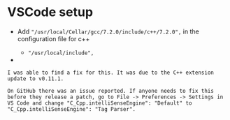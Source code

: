# VSCode setup

* Add `"/usr/local/Cellar/gcc/7.2.0/include/c++/7.2.0",` in the configuration file for c++
    * `"/usr/local/include",`

* 
```
I was able to find a fix for this. It was due to the C++ extension update to v0.11.1.

On GitHub there was an issue reported. If anyone needs to fix this before they release a patch, go to File -> Preferences -> Settings in VS Code and change "C_Cpp.intelliSenseEngine": "Default" to "C_Cpp.intelliSenseEngine": "Tag Parser".
```